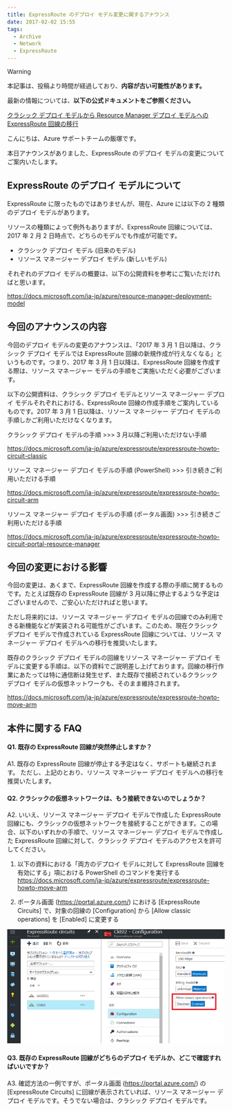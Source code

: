 ```yaml
---
title: ExpressRoute のデプロイ モデル変更に関するアナウンス
date: 2017-02-02 15:55
tags:
  - Archive
  - Network
  - ExpressRoute
---
```


> [!WARNING]
> 本記事は、投稿より時間が経過しており、<strong>内容が古い可能性があります。</strong>
>
> 最新の情報については、<strong>以下の公式ドキュメントをご参照ください。</strong>
>
> [クラシック デプロイ モデルから Resource Manager デプロイ モデルへの ExpressRoute 回線の移行](https://learn.microsoft.com/ja-jp/azure/expressroute/expressroute-move)

こんにちは、Azure サポートチームの飯塚です。

本日アナウンスがありました、ExpressRoute のデプロイ モデルの変更についてご案内いたします。

<!-- more -->

## ExpressRoute のデプロイ モデルについて

ExpressRoute に限ったものではありませんが、現在、Azure には以下の 2 種類のデプロイ モデルがあります。

リソースの種類によって例外もありますが、ExpressRoute 回線については、2017 年 2 月 2 日時点で、どちらのモデルでも作成が可能です。

- クラシック デプロイ モデル (旧来のモデル)
- リソース マネージャー デプロイ モデル (新しいモデル)

それぞれのデプロイ モデルの概要は、以下の公開資料を参考にご覧いただければと思います。

https://docs.microsoft.com/ja-jp/azure/resource-manager-deployment-model

## 今回のアナウンスの内容
今回のデプロイ モデルの変更のアナウンスは、「2017 年 3 月 1 日以降は、クラシック デプロイ モデルでは ExpressRoute 回線の新規作成が行えなくなる」というものです。つまり、2017 年 3 月 1 日以降は、ExpressRoute 回線を作成する際は、リソース マネージャー モデルの手順をご実施いただく必要がございます。

以下の公開資料は、クラシック デプロイ モデルとリソース マネージャー デプロイ モデルそれぞれにおける、ExpressRoute 回線の作成手順をご案内しているものです。2017 年 3 月 1 日以降は、リソース マネージャー デプロイ モデルの手順しかご利用いただけなくなります。

クラシック デプロイ モデルの手順 >>> 3 月以降ご利用いただけない手順

https://docs.microsoft.com/ja-jp/azure/expressroute/expressroute-howto-circuit-classic

リソース マネージャー デプロイ モデルの手順 (PowerShell) >>> 引き続きご利用いただける手順

https://docs.microsoft.com/ja-jp/azure/expressroute/expressroute-howto-circuit-arm

リソース マネージャー デプロイ モデルの手順 (ポータル画面) >>> 引き続きご利用いただける手順

https://docs.microsoft.com/ja-jp/azure/expressroute/expressroute-howto-circuit-portal-resource-manager

## 今回の変更における影響

今回の変更は、あくまで、ExpressRoute 回線を作成する際の手順に関するものです。たとえば既存の ExpressRoute 回線が 3 月以降に停止するような予定はございませんので、ご安心いただければと思います。

ただし将来的には、リソース マネージャー デプロイ モデルの回線でのみ利用できる新機能などが実装される可能性がございます。このため、現在クラシック デプロイ モデルで作成されている ExpressRoute 回線については、リソース マネージャー デプロイ モデルへの移行を推奨いたします。

既存のクラシック デプロイ モデルの回線をリソース マネージャー デプロイ モデルに変更する手順は、以下の資料でご説明差し上げております。回線の移行作業にあたっては特に通信断は発生せず、また既存で接続されているクラシック デプロイ モデルの仮想ネットワークも、そのまま維持されます。

https://docs.microsoft.com/ja-jp/azure/expressroute/expressroute-howto-move-arm

## 本件に関する FAQ

#### Q1. 既存の ExpressRoute 回線が突然停止しますか？

A1. 既存の ExpressRoute 回線が停止する予定はなく、サポートも継続されます。
ただし、上記のとおり、リソース マネージャー デプロイ モデルへの移行を推奨いたします。

#### Q2. クラシックの仮想ネットワークは、もう接続できないのでしょうか？

A2. いいえ、リソース マネージャー デプロイ モデルで作成した ExpressRoute 回線にも、クラシックの仮想ネットワークを接続することができます。この場合、以下のいずれかの手順で、リソース マネージャー デプロイ モデルで作成した ExpressRoute 回線に対して、クラシック デプロイ モデルのアクセスを許可してください。
1. 以下の資料における「両方のデプロイ モデルに対して ExpressRoute 回線を有効にする」項における PowerShell のコマンドを実行する
https://docs.microsoft.com/ja-jp/azure/expressroute/expressroute-howto-move-arm

2. ポータル画面 (https://portal.azure.com/) における [ExpressRoute Circuits] で、対象の回線の [Configuration] から [Allow classic operations] を [Enabled] に変更する

![](./announcement-about-expressroute-deployment-model/AllowClassicVnet.png)

#### Q3. 既存の ExpressRoute 回線がどちらのデプロイ モデルか、どこで確認すればいいですか？
A3. 確認方法の一例ですが、ポータル画面 (https://portal.azure.com/) の [ExpressRoute Circuits] に回線が表示されていれば、リソース マネージャー デプロイ モデルです。そうでない場合は、クラシック デプロイ モデルです。